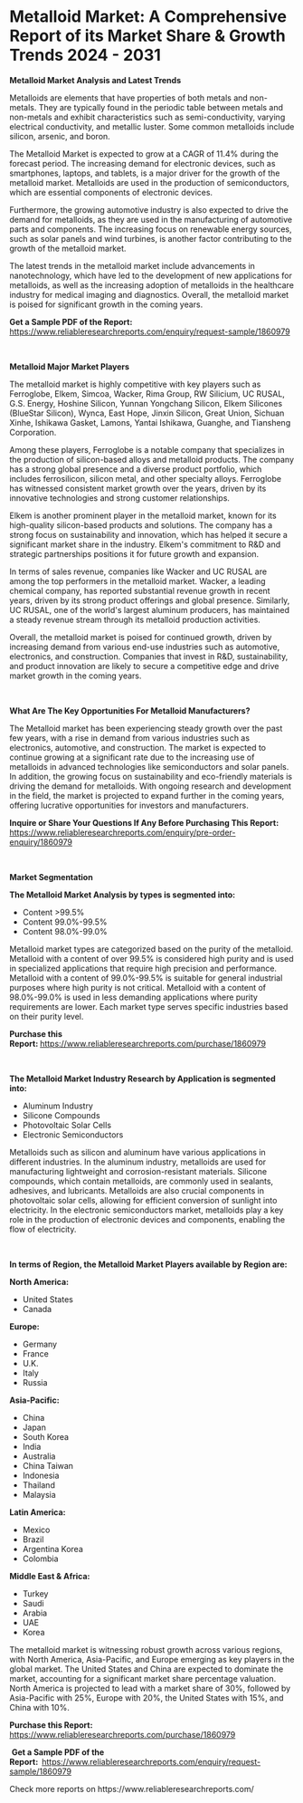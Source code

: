 <p><h1>Metalloid Market: A Comprehensive Report of its Market Share & Growth Trends 2024 - 2031</h1></p><p><strong>Metalloid Market Analysis and Latest Trends</strong></p>
<p><p>Metalloids are elements that have properties of both metals and non-metals. They are typically found in the periodic table between metals and non-metals and exhibit characteristics such as semi-conductivity, varying electrical conductivity, and metallic luster. Some common metalloids include silicon, arsenic, and boron.</p><p>The Metalloid Market is expected to grow at a CAGR of 11.4% during the forecast period. The increasing demand for electronic devices, such as smartphones, laptops, and tablets, is a major driver for the growth of the metalloid market. Metalloids are used in the production of semiconductors, which are essential components of electronic devices.</p><p>Furthermore, the growing automotive industry is also expected to drive the demand for metalloids, as they are used in the manufacturing of automotive parts and components. The increasing focus on renewable energy sources, such as solar panels and wind turbines, is another factor contributing to the growth of the metalloid market.</p><p>The latest trends in the metalloid market include advancements in nanotechnology, which have led to the development of new applications for metalloids, as well as the increasing adoption of metalloids in the healthcare industry for medical imaging and diagnostics. Overall, the metalloid market is poised for significant growth in the coming years.</p></p>
<p><strong>Get a Sample PDF of the Report:&nbsp;</strong> <a href="https://www.reliableresearchreports.com/enquiry/request-sample/1860979">https://www.reliableresearchreports.com/enquiry/request-sample/1860979</a></p>
<p>&nbsp;</p>
<p><strong>Metalloid Major Market Players</strong></p>
<p><p>The metalloid market is highly competitive with key players such as Ferroglobe, Elkem, Simcoa, Wacker, Rima Group, RW Silicium, UC RUSAL, G.S. Energy, Hoshine Silicon, Yunnan Yongchang Silicon, Elkem Silicones (BlueStar Silicon), Wynca, East Hope, Jinxin Silicon, Great Union, Sichuan Xinhe, Ishikawa Gasket, Lamons, Yantai Ishikawa, Guanghe, and Tiansheng Corporation.</p><p>Among these players, Ferroglobe is a notable company that specializes in the production of silicon-based alloys and metalloid products. The company has a strong global presence and a diverse product portfolio, which includes ferrosilicon, silicon metal, and other specialty alloys. Ferroglobe has witnessed consistent market growth over the years, driven by its innovative technologies and strong customer relationships.</p><p>Elkem is another prominent player in the metalloid market, known for its high-quality silicon-based products and solutions. The company has a strong focus on sustainability and innovation, which has helped it secure a significant market share in the industry. Elkem's commitment to R&D and strategic partnerships positions it for future growth and expansion.</p><p>In terms of sales revenue, companies like Wacker and UC RUSAL are among the top performers in the metalloid market. Wacker, a leading chemical company, has reported substantial revenue growth in recent years, driven by its strong product offerings and global presence. Similarly, UC RUSAL, one of the world's largest aluminum producers, has maintained a steady revenue stream through its metalloid production activities.</p><p>Overall, the metalloid market is poised for continued growth, driven by increasing demand from various end-use industries such as automotive, electronics, and construction. Companies that invest in R&D, sustainability, and product innovation are likely to secure a competitive edge and drive market growth in the coming years.</p></p>
<p>&nbsp;</p>
<p><strong>What Are The Key Opportunities For Metalloid Manufacturers?</strong></p>
<p><p>The Metalloid market has been experiencing steady growth over the past few years, with a rise in demand from various industries such as electronics, automotive, and construction. The market is expected to continue growing at a significant rate due to the increasing use of metalloids in advanced technologies like semiconductors and solar panels. In addition, the growing focus on sustainability and eco-friendly materials is driving the demand for metalloids. With ongoing research and development in the field, the market is projected to expand further in the coming years, offering lucrative opportunities for investors and manufacturers.</p></p>
<p><strong>Inquire or Share Your Questions If Any Before Purchasing This Report:</strong> <a href="https://www.reliableresearchreports.com/enquiry/pre-order-enquiry/1860979">https://www.reliableresearchreports.com/enquiry/pre-order-enquiry/1860979</a></p>
<p>&nbsp;</p>
<p><strong>Market Segmentation</strong></p>
<p><strong>The Metalloid Market Analysis by types is segmented into:</strong></p>
<p><ul><li>Content >99.5%</li><li>Content 99.0%-99.5%</li><li>Content 98.0%-99.0%</li></ul></p>
<p><p>Metalloid market types are categorized based on the purity of the metalloid. Metalloid with a content of over 99.5% is considered high purity and is used in specialized applications that require high precision and performance. Metalloid with a content of 99.0%-99.5% is suitable for general industrial purposes where high purity is not critical. Metalloid with a content of 98.0%-99.0% is used in less demanding applications where purity requirements are lower. Each market type serves specific industries based on their purity level.</p></p>
<p><strong>Purchase this Report:&nbsp;</strong><a href="https://www.reliableresearchreports.com/purchase/1860979">https://www.reliableresearchreports.com/purchase/1860979</a></p>
<p>&nbsp;</p>
<p><strong>The Metalloid Market Industry Research by Application is segmented into:</strong></p>
<p><ul><li>Aluminum Industry</li><li>Silicone Compounds</li><li>Photovoltaic Solar Cells</li><li>Electronic Semiconductors</li></ul></p>
<p><p>Metalloids such as silicon and aluminum have various applications in different industries. In the aluminum industry, metalloids are used for manufacturing lightweight and corrosion-resistant materials. Silicone compounds, which contain metalloids, are commonly used in sealants, adhesives, and lubricants. Metalloids are also crucial components in photovoltaic solar cells, allowing for efficient conversion of sunlight into electricity. In the electronic semiconductors market, metalloids play a key role in the production of electronic devices and components, enabling the flow of electricity.</p></p>
<p>&nbsp;</p>
<p><strong>In terms of Region, the Metalloid Market Players available by Region are:</strong></p>
<p>
    <p> <strong> North America: </strong>
        <ul>
            <li>United States</li>
            <li>Canada</li>
        </ul>
        </p> 
    <p> <strong> Europe: </strong>
        <ul>
            <li>Germany</li>
            <li>France</li>
            <li>U.K.</li>
            <li>Italy</li>
            <li>Russia</li>
        </ul>
        </p> 
    <p> <strong> Asia-Pacific: </strong>
        <ul>
            <li>China</li>
            <li>Japan</li>
            <li>South Korea</li>
            <li>India</li>
            <li>Australia</li>
            <li>China Taiwan</li>
            <li>Indonesia</li>
            <li>Thailand</li>
            <li>Malaysia</li>
        </ul>
        </p> 
    <p> <strong> Latin America: </strong>
        <ul>
            <li>Mexico</li>
            <li>Brazil</li>
            <li>Argentina Korea</li>
            <li>Colombia</li>
        </ul>
        </p> 
    <p> <strong> Middle East & Africa: </strong>
        <ul>
            <li>Turkey</li>
            <li>Saudi</li>
            <li>Arabia</li>
            <li>UAE</li>
            <li>Korea</li>
        </ul>
    </p>
    </p>
<p><p>The metalloid market is witnessing robust growth across various regions, with North America, Asia-Pacific, and Europe emerging as key players in the global market. The United States and China are expected to dominate the market, accounting for a significant market share percentage valuation. North America is projected to lead with a market share of 30%, followed by Asia-Pacific with 25%, Europe with 20%, the United States with 15%, and China with 10%.</p></p>
<p><strong>Purchase this Report: </strong><a href="https://www.reliableresearchreports.com/purchase/1860979">https://www.reliableresearchreports.com/purchase/1860979</a></p>
<p>&nbsp;<strong>Get a Sample PDF of the Report:&nbsp;&nbsp;</strong><a href="https://www.reliableresearchreports.com/enquiry/request-sample/1860979">https://www.reliableresearchreports.com/enquiry/request-sample/1860979</a></p>
<p><strong></strong></p>
<p>Check more reports on https://www.reliableresearchreports.com/</p>